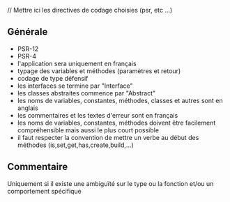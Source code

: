 // Mettre ici les directives de codage choisies (psr, etc ...)

## Générale
- PSR-12
- PSR-4
- l'application sera uniquement en français
- typage des variables et méthodes (paramètres et retour)
- codage de type défensif
- les interfaces se termine par "Interface"
- les classes abstraites commence par "Abstract"
- les noms de variables, constantes, méthodes, classes et autres sont en anglais
- les commentaires et les textes d'erreur sont en français
- les noms de variables, constantes, méthodes doivent être facilement compréhensible mais aussi le plus court possible
- il faut respecter la convention de mettre un verbe au début des méthodes (is,set,get,has,create,build,...)

## Commentaire
Uniquement si il existe une ambiguïté sur le type ou la fonction et/ou un comportement spécifique
